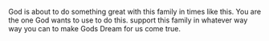 God is about to do something great with this family in times like this. 
You are the one God wants to use to do this.
support this family in whatever way way you can to make Gods Dream for us come true.